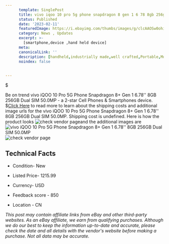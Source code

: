 ```yaml
---
      template: SinglePost
      title: vivo iqoo 10 pro 5g phone snapdragon 8 gen 1 6 78 8gb 256gb dual sim 50 0mp
      status: Published
      date: '2023-02-11'
      featuredImage: https://i.ebayimg.com/thumbs/images/g/clcAAOSw0ohi13eZ/s-l225.jpg
      category: News , Updates
      excerpt: >-
        [smartphone,device ,hand held device]
      meta:
      canonicalLink: ''
      description: [handheld,industrially made,well crafted,Portable,Mobile,Compact,Convenient,Lightweight,Maneuverable,Man-portable,Miniature,Carriable,Hand-held,Light,Holdable,Transportable,Mobile device,Pocket-sized,On-the-go,Wireless,Cordless,Compact size,Convenient size, smartphone,device ,hand held device]
      noindex: false
      
        
---
```

$

Be on trend vivo iQOO 10 Pro 5G Phone Snapdragon 8+ Gen 1 6.78'' 8GB 256GB Dual SIM 50.0MP - a 2-star Cell Phones & Smartphones device.
$[Click Here](https://www.ebay.com/itm/225082301117?hash=item3467f35abd%3Ag%3AclcAAOSw0ohi13eZ&mkevt=1&mkcid=1&mkrid=711-53200-19255-0&campid=%253CePNCampaignId%253E&customid=%253CreferenceId%253E&toolid=10049) to read more to learn about the shipping costs and additional image urls for the vivo iQOO 10 Pro 5G Phone Snapdragon 8+ Gen 1 6.78'' 8GB 256GB Dual SIM 50.0MP. Shipping cost is undefined. Here is how the product looks ![check vendor page](https://i.ebayimg.com/thumbs/images/g/clcAAOSw0ohi13eZ/s-l225.jpg)and the additional images are![vivo iQOO 10 Pro 5G Phone Snapdragon 8+ Gen 1 6.78'' 8GB 256GB Dual SIM 50.0MP](https://i.ebayimg.com/images/g/clcAAOSw0ohi13eZ/s-l1200.jpg)![check vendor page](https://origin-galleryplus.ebayimg.com/ws/web/225082301117_2_0_1/225x225.jpg,https://origin-galleryplus.ebayimg.com/ws/web/225082301117_3_0_1/225x225.jpg,https://origin-galleryplus.ebayimg.com/ws/web/225082301117_4_0_1/225x225.jpg,https://origin-galleryplus.ebayimg.com/ws/web/225082301117_5_0_1/225x225.jpg,https://origin-galleryplus.ebayimg.com/ws/web/225082301117_6_0_1/225x225.jpg,https://origin-galleryplus.ebayimg.com/ws/web/225082301117_7_0_1/225x225.jpg)



 ## Technical Facts 



     
      

 - Condition- New 


      

 - Listed Price- 1215.99 


      

 - Currency- USD 


      

 - Feedback score - 850 


      

 - Location - CN 


      
      

 *_This post may contain affiliate links from eBay and other third-party websites. As an eBay affiliate, we earn from qualifying purchases. Although we do our best to keep the information up-to-date and accurate, please check the date and all details with the vendor's website before making a purchase. Not all data may be accurate._*






